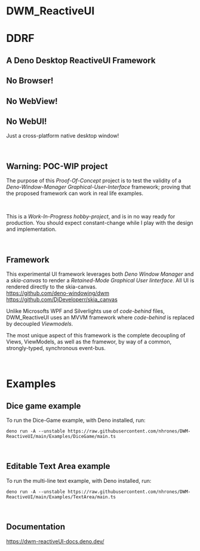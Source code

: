 # DWM_ReactiveUI

# DDRF

## A Deno Desktop ReactiveUI Framework 

## No Browser!  
## No WebView! 
## No WebUI! 
Just a cross-platform native desktop window!


<br/>

## Warning: POC-WIP project
The purpose of this _Proof-Of-Concept_ project is to test the validity of a _Deno-Window-Manager Graphical-User-Interface_ framework; proving that the proposed framework can work in real life examples.

<br/>

This is a _Work-In-Progress hobby-project_, and is in no way ready for production. You should expect constant-change while I play with the design and implementation.

<br/>

## Framework
This experimental UI framework leverages both _Deno Window Manager_ and a _skia-canvas_ to render a _Retained-Mode Graphical User Iinterface_.  All UI is rendered directly to the skia-canvas.  
https://github.com/deno-windowing/dwm    
https://github.com/DjDeveloperr/skia_canvas 

Unlike Microsofts WPF and Silverlights use of _code-behind_ files, DWM_ReactiveUI uses an MVVM framework where _code-behind_ is replaced by decoupled _Viewmodels_. 
<br/>

The most unique aspect of this framework is the complete decoupling of Views, ViewModels, as well as the framewor, by way of a common, strongly-typed, synchronous event-bus.
 
<br/>

# Examples

## Dice game example
To run the Dice-Game example, with Deno installed, run:
```
deno run -A --unstable https://raw.githubusercontent.com/nhrones/DWM-ReactiveUI/main/Examples/DiceGame/main.ts
```
 
<br/>

## Editable Text Area example
To run the multi-line text example, with Deno installed, run:
```
deno run -A --unstable https://raw.githubusercontent.com/nhrones/DWM-ReactiveUI/main/Examples/TextArea/main.ts
```
 
<br/>

## Documentation
https://dwm-reactiveUI-docs.deno.dev/
 
<br/>

 
<br/>
